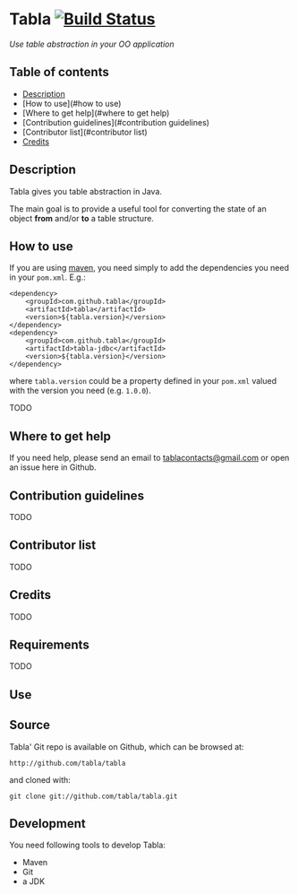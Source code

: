 Tabla [![Build Status](https://travis-ci.org/tabla/tabla.png?branch=master)](https://travis-ci.org/tabla/tabla)
==========

_Use table abstraction in your OO application_

Table of contents
-----------------

* [Description](#description)
* [How to use](#how to use)
* [Where to get help](#where to get help)
* [Contribution guidelines](#contribution guidelines)
* [Contributor list](#contributor list)
* [Credits](#credits)

Description
-----------

Tabla gives you table abstraction in Java.

The main goal is to provide a useful tool for converting the state of an object **from** and/or **to** a table structure.


How to use
------------

If you are using [maven](http://maven.apache.org), you need simply to add the dependencies you need in your `pom.xml`. E.g.:

    <dependency>
        <groupId>com.github.tabla</groupId>
        <artifactId>tabla</artifactId>
        <version>${tabla.version}</version>
    </dependency>
    <dependency>
        <groupId>com.github.tabla</groupId>
        <artifactId>tabla-jdbc</artifactId>
        <version>${tabla.version}</version>
    </dependency>

where `tabla.version` could be a property defined in your `pom.xml` valued with the version you need (e.g. `1.0.0`).

TODO

Where to get help
-----------------

If you need help, please send an email to tablacontacts@gmail.com or open an issue here in Github.


Contribution guidelines
-----------------------

TODO


Contributor list
----------------

TODO


Credits
-------

TODO


Requirements
------------

TODO


Use
---



Source
------

Tabla' Git repo is available on Github, which can be browsed at:

    http://github.com/tabla/tabla

and cloned with:

    git clone git://github.com/tabla/tabla.git


Development
-----------

You need following tools to develop Tabla:

* Maven
* Git
* a JDK

